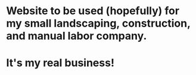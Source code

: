 # Website to be used (hopefully) for my small landscaping, construction, and manual labor company.
# It's my real business!

